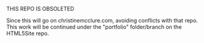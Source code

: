 THIS REPO IS OBSOLETED  

Since this will go on christinemcclure.com, avoiding conflicts with that repo. 
This work will be continued under the "portfolio" folder/branch on the HTML5Site repo.


